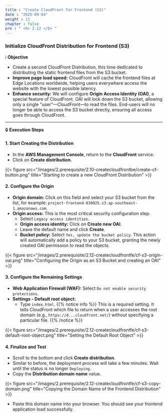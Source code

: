 ```yaml
---
title : "Create CloudFront for Frontend (S3)"
date : "2025-09-04"
weight : 12
chapter : false
pre : " <b> 2.12 </b> "
---
```


### Initialize CloudFront Distribution for Frontend (S3)

ℹ️ **Objective**

*   Create a second CloudFront Distribution, this time dedicated to distributing the static frontend files from the S3 bucket.
*   **Improve page load speed:** CloudFront will cache the frontend files at Edge Locations worldwide, helping users everywhere access the website with the lowest possible latency.
*   **Enhance security:** We will configure **Origin Access Identity (OAI)**, a special feature of CloudFront. OAI will lock down the S3 bucket, allowing only a single "user"—CloudFront—to read the files. End-users will no longer be able to access the S3 bucket directly, ensuring all access goes through CloudFront.

---

🔒 **Execution Steps**

#### **1. Start Creating the Distribution**

*   In the **AWS Management Console**, return to the **CloudFront** service.
*   Click on **Create distribution**.

{{< figure src="/images/2.prerequisite/2.10-createcloudfrontbe/create-cf-button.png" title="Starting to create a new CloudFront Distribution" >}}

#### **2. Configure the Origin**

*   **Origin domain:** Click on this field and select your S3 bucket from the list, for example: `project-frontend-030925.s3.ap-southeast-1.amazonaws.com`.
*   **Origin access:** This is the most critical security configuration step.
    *   Select `Legacy access identities`.
    *   **Origin access identity:** Click on **Create new OAI**.
    *   Leave the default name and click **Create**.
    *   **Bucket policy:** Select `Yes, update the bucket policy`. This action will automatically add a policy to your S3 bucket, granting the newly created OAI permission to read the objects.

{{< figure src="/images/2.prerequisite/2.12-createcloudfrontfe/cf-s3-origin-oai.png" title="Configuring the Origin as an S3 Bucket and creating an OAI" >}}

#### **3. Configure the Remaining Settings**

*   **Web Application Firewall (WAF):** Select `Do not enable security protections`.
*   **Settings - Default root object:**
    *   Type `index.html`.
    {{% notice info %}}
    This is a required setting. It tells CloudFront which file to return when a user accesses the root domain (e.g., `https://d...cloudfront.net/`) without specifying a particular file.
    {{% /notice %}}

{{< figure src="/images/2.prerequisite/2.12-createcloudfrontfe/cf-s3-default-root-object.png" title="Setting the Default Root Object" >}}

#### **4. Finalize and Test**

*   Scroll to the bottom and click **Create distribution**.
*   Similar to before, the deployment process will take a few minutes. Wait until the status is no longer `Deploying`.
*   Copy the **Distribution domain name** value.

{{< figure src="/images/2.prerequisite/2.12-createcloudfrontfe/cf-s3-copy-domain.png" title="Copying the Domain Name of the Frontend Distribution" >}}

*   Paste this domain name into your browser. You should see your frontend application load successfully.